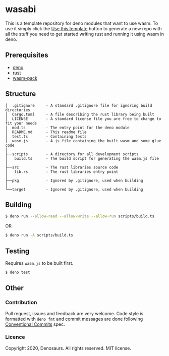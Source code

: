 # wasabi

This is a template repository for deno modules that want to use wasm. To use it simply click the
<a class="btn btn-sm btn-primary ml-2" href="/denosaurs/wasabi/generate">Use this template</a>
button to generate a new repo with all the stuff you need to get started writing rust and running
it using wasm in deno.

## Prerequisites

- [deno](https://deno.land/)
- [rust](https://www.rust-lang.org/)
- [wasm-pack](https://rustwasm.github.io/wasm-pack/)

## Structure

```
│  .gitignore     - A standard .gitignore file for ignoring build directories
│  Cargo.toml     - A file describing the rust library being built
│  LICENSE        - A standard license file you are free to change to fit your needs
│  mod.ts         - The entry point for the deno module
│  README.md      - This readme file
│  test.ts        - Containing tests
│  wasm.js        - A js file containing the built wasm and some glue code
│
├──scripts        - A directory for all development scripts
│   build.ts      - The build script for generating the wasm.js file
│
├──src            - The rust libraries source code
│   lib.rs        - The rust libraries entry point
│
├──pkg            - Ignored by .gitignore, used when building
│
└──target         - Ignored by .gitignore, used when building
```

## Building

```bash
$ deno run --allow-read --allow-write --allow-run scripts/build.ts
```

OR

```bash
$ deno run -A scripts/build.ts
```

## Testing

Requires `wasm.js` to be built first.

```bash
$ deno test
```

## Other

### Contribution

Pull request, issues and feedback are very welcome. Code style is formatted with `deno fmt` and commit messages are done following [Conventional Commits](https://www.conventionalcommits.org/en/v1.0.0/) spec.

### Licence

Copyright 2020, Denosaurs. All rights reserved. MIT license.
